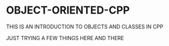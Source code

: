 # OBJECT-ORIENTED-CPP

THIS IS AN INTRODUCTION TO OBJECTS AND CLASSES IN CPP

JUST TRYING A FEW THINGS HERE AND THERE
